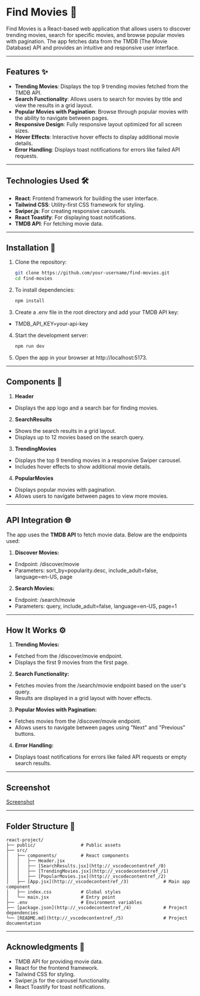 # Find Movies 🎥

Find Movies is a React-based web application that allows users to discover trending movies, search for specific movies, and browse popular movies with pagination. The app fetches data from the TMDB (The Movie Database) API and provides an intuitive and responsive user interface.

---

## Features ✨

- **Trending Movies**: Displays the top 9 trending movies fetched from the TMDB API.
- **Search Functionality**: Allows users to search for movies by title and view the results in a grid layout.
- **Popular Movies with Pagination**: Browse through popular movies with the ability to navigate between pages.
- **Responsive Design**: Fully responsive layout optimized for all screen sizes.
- **Hover Effects**: Interactive hover effects to display additional movie details.
- **Error Handling**: Displays toast notifications for errors like failed API requests.

---

## Technologies Used 🛠️

- **React**: Frontend framework for building the user interface.
- **Tailwind CSS**: Utility-first CSS framework for styling.
- **Swiper.js**: For creating responsive carousels.
- **React Toastify**: For displaying toast notifications.
- **TMDB API**: For fetching movie data.

---

## Installation 🚀

1. Clone the repository:
   ```bash
   git clone https://github.com/your-username/find-movies.git
   cd find-movies
   ```
2. To install dependencies:
   ```bash
   npm install
    ```
3. Create a .env file in the root directory and add your TMDB API key:   
- TMDB_API_KEY=your-api-key
4. Start the development server:
    ```bash
    npm run dev
   ```
5. Open the app in your browser at http://localhost:5173.

---

## Components 🧩

1. **Header**
- Displays the app logo and a search bar for finding movies.
2. **SearchResults**
- Shows the search results in a grid layout.
- Displays up to 12 movies based on the search query.
3. **TrendingMovies**
- Displays the top 9 trending movies in a responsive Swiper carousel.
- Includes hover effects to show additional movie details.
4. **PopularMovies**
- Displays popular movies with pagination.
- Allows users to navigate between pages to view more movies.

---

## API Integration 🌐

The app uses the **TMDB API** to fetch movie data. Below are the endpoints used:

1. **Discover Movies:**

- Endpoint: /discover/movie
- Parameters: sort_by=popularity.desc, include_adult=false, language=en-US, page

2. **Search Movies:**

- Endpoint: /search/movie
- Parameters: query, include_adult=false, language=en-US, page=1

---

## How It Works ⚙️

1. **Trending Movies:**

- Fetched from the /discover/movie endpoint.
- Displays the first 9 movies from the first page.

2. **Search Functionality:**

- Fetches movies from the /search/movie endpoint based on the user's query.
- Results are displayed in a grid layout with hover effects.

3. **Popular Movies with Pagination:**

- Fetches movies from the /discover/movie endpoint.
- Allows users to navigate between pages using "Next" and "Previous" buttons.

4. **Error Handling:**

- Displays toast notifications for errors like failed API requests or empty search results.

---

## Screenshot

[Screenshot](./public/localhost_ScreenShot.png)

---
## Folder Structure 📂
```
react-project/
├── public/                 # Public assets
├── src/
│   ├── components/         # React components
│   │   ├── Header.jsx
│   │   ├── [SearchResults.jsx](http://_vscodecontentref_/0)
│   │   ├── [TrendingMovies.jsx](http://_vscodecontentref_/1)
│   │   ├── [PopularMovies.jsx](http://_vscodecontentref_/2)
│   ├── [App.jsx](http://_vscodecontentref_/3)             # Main app component
│   ├── index.css           # Global styles
│   └── main.jsx            # Entry point
├── .env                    # Environment variables
├── [package.json](http://_vscodecontentref_/4)            # Project dependencies
└── [README.md](http://_vscodecontentref_/5)               # Project documentation
```

---

## Acknowledgments 🙌

- TMDB API for providing movie data.
- React for the frontend framework.
- Tailwind CSS for styling.
- Swiper.js for the carousel functionality.
- React Toastify for toast notifications.